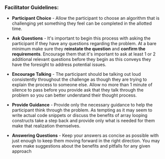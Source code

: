 ### Facilitator Guidelines:

* **Participant Choice** - Allow the participant to choose an algorithm that is challenging yet something they feel can be completed in the allotted time. 

* **Ask Questions** - It's important to begin this process with asking the participant if they have any questions regarding the problem. At a bare minimum make sure they **reinstate the question** and **confirm the requirements**.  Encourage them that it's important to ask at least 1 or 2 additional relevant questions before they begin as this conveys they have the foresight to address potential issues.

* **Encourage Talking** - The participant should be talking out loud consistently throughout the challenge as though they are trying to explain the process to someone else.  Allow no more than 1 minute of silence to pass before you provide ask that they talk through the problem so you can better understand their thought process. 

* **Provide Guidance** - Provide only the necessary guidance to help the participant think through the problem.  As tempting as it may seem to write actual code snippets or discuss the benefits of array looping constructs take a step back and provide only what is needed for them make that realization themselves. 

* **Answering Questions** - Keep your answers as concise as possible with just enough to keep them moving forward in the right direction.  You may even make suggestions about the benefits and pitfalls for any given approach 

 



